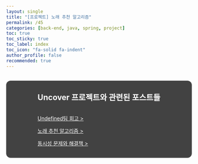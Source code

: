 ```yaml
---
layout: single
title: "[프로젝트] 노래 추천 알고리즘"
permalink: /45
categories: [back-end, java, spring, project]
toc: true
toc_sticky: true
toc_label: index
toc_icon: "fa-solid fa-indent"
author_profile: false
recommended: true
---
```













<br>

<div style="background-color: #424242; border-radius: 12px; text-align: center;">
  <div style="display: inline-block; text-align: left; color: #fff;">
    <h2 style="color: #fff;">Uncover 프로젝트와 관련된 포스트들</h2>
    <p style="padding-top: 16px;"><a href="https://preasim.github.io/46" style="color: #fff;">Undefined팀 회고 ></a></p>
    <p><a href="https://preasim.github.io/45" style="color: #fff;">노래 추천 알고리즘 ></a></p>
    <p style="padding-bottom: 16px;"><a href="https://preasim.github.io/44" style="color: #fff;">동시성 문제와 해결책 ></a></p>
  </div>
</div>